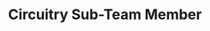 ---
layout: member
weight: 1
name: Zuhayr Kazi
project: chemecar
subweight: 10
title: Circuitry Sub-Team Member
img: /assets/images/members/default.png
email: zkkazi99@gmail.com
biography: Zuhayr Kazi is a second year Electrical and Computer Engineering student. He has a passion to understand the fundamentals of circuits and to be able to apply these learnings to real-world applications.
 To understand the inter-disciplanary nature of design projects, he joined the Circuitry subteam of Chemecar to expand his knowledge and skill set outside of the classroom.
linkedin: https://www.linkedin.com/in/zuhayr-kazi-bb867b173/
---